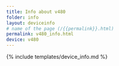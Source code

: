 ```yaml
---
title: Info about v480
folder: info
layout: deviceinfo
# name of the page (/{{permalink}}.html)
permalink: v480_info.html
device: v480
---
```

{% include templates/device_info.md %}
